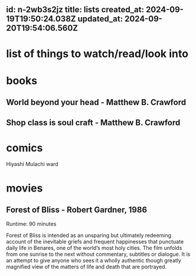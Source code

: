 id: n-2wb3s2jz
title: lists
created_at: 2024-09-19T19:50:24.038Z
updated_at: 2024-09-20T19:54:06.560Z
---
# list of things to watch/read/look into

# books
## World beyond your head - Matthew B. Crawford
## Shop class is soul craft - Matthew B. Crawford

# comics
Hiyashi 
Mulachi ward

# movies

## Forest of Bliss - Robert Gardner, 1986
Runtime: 90 minutes

Forest of Bliss is intended as an unsparing but ultimately redeeming account of the inevitable griefs and frequent happinesses that punctuate daily life in Benares, one of the world’s most holy cities. The film unfolds from one sunrise to the next without commentary, subtitles or dialogue. It is an attempt to give anyone who sees it a wholly authentic though greatly magnified view of the matters of life and death that are portrayed.
